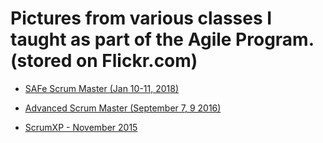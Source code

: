 # Pictures from various classes I taught as part of the Agile Program. (stored on Flickr.com)

- [SAFe Scrum Master (Jan 10-11, 2018)](https://www.flickr.com/gp/47333097@N08/93591S)

- [Advanced Scrum Master (September 7, 9 2016)](https://www.flickr.com/gp/47333097@N08/49cpvB)

- [ScrumXP - November 2015](https://www.flickr.com/gp/47333097@N08/p5666N)
